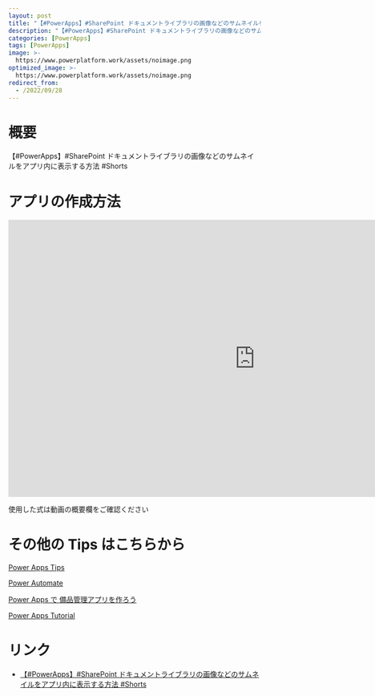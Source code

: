 ```yaml
---
layout: post
title: "【#PowerApps】#SharePoint ドキュメントライブラリの画像などのサムネイルをアプリ内に表示する方法  #Shorts"
description: "【#PowerApps】#SharePoint ドキュメントライブラリの画像などのサムネイルをアプリ内に表示する方法  #Shortsを動画で分かりやすく解説"
categories: [PowerApps]
tags: [PowerApps]
image: >-
  https://www.powerplatform.work/assets/noimage.png
optimized_image: >-
  https://www.powerplatform.work/assets/noimage.png
redirect_from:
  - /2022/09/28
---
```



#  概要

【#PowerApps】#SharePoint ドキュメントライブラリの画像などのサムネイルをアプリ内に表示する方法  #Shorts


# アプリの作成方法

<iframe width="983" height="553" src="https://www.youtube.com/embed/k6iqZ-8aAP0" title="YouTube video player" frameborder="0" allow="accelerometer; autoplay; clipboard-write; encrypted-media; gyroscope; picture-in-picture" allowfullscreen></iframe>


使用した式は動画の概要欄をご確認ください


# その他の Tips はこちらから

[Power Apps Tips](https://www.youtube.com/watch?v=VrAQf3JQ7yM&list=PLVhFi1fb3DqakSLVMn22DDcySXh9jtzi- )


[Power Automate](https://www.youtube.com/watch?v=-YnJYT0ASEM&list=PLVhFi1fb3Dqbzic6GieqnLFgD3aTj-eHA)


[Power Apps で 備品管理アプリを作ろう](https://www.youtube.com/playlist?list=PLVhFi1fb3DqZM3HKb8Hea6XEL96990Fyn)


[Power Apps Tutorial](https://www.youtube.com/playlist?list=PLVhFi1fb3DqalxpL974VvAJvV4iWoSbe_)


# リンク


- [【#PowerApps】#SharePoint ドキュメントライブラリの画像などのサムネイルをアプリ内に表示する方法  #Shorts](https://www.youtube.com/watch?v=k6iqZ-8aAP0)


